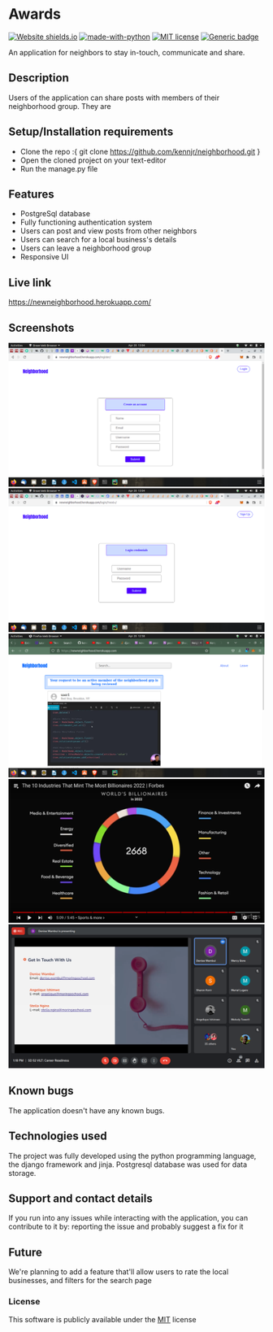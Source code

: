 # Awards
[![Website shields.io](https://img.shields.io/website-up-down-green-red/http/shields.io.svg)](http://shields.io/) [![made-with-python](https://img.shields.io/badge/Made%20with-Python-1f425f.svg)](https://www.python.org/) [![MIT license](https://img.shields.io/badge/License-MIT-blue.svg)](https://lbesson.mit-license.org/) [![Generic badge](https://img.shields.io/badge/Release-v1.0.0-red.svg)](https://shields.io/)

An application for neighbors to stay in-touch, communicate and share.

## Description
Users of the application can share posts with members of their neighborhood group. They are

## Setup/Installation requirements
* Clone the repo :{ git clone https://github.com/kennjr/neighborhood.git }
* Open the cloned project on your text-editor
* Run the manage.py file

## Features
- PostgreSql database
- Fully functioning authentication system
- Users can post and view posts from other neighbors
- Users can search for a local business's details
- Users can leave a neighborhood group
- Responsive UI

## Live link
https://newneighborhood.herokuapp.com/

## Screenshots

 <img src="https://github.com/kennjr/neighborhood/blob/master/screenshot_1.png?raw=true" > 

 <img src="https://github.com/kennjr/neighborhood/blob/master/screenshot_2.png?raw=true" > 

<img src="https://github.com/kennjr/neighborhood/blob/master/screenshot_3.png?raw=true" > 

<img src="https://github.com/kennjr/neighborhood/blob/master/screenshot_4.png?raw=true" > 

<img src="https://github.com/kennjr/neighborhood/blob/master/screenshot_5.png?raw=true" > 

## Known bugs
The application doesn't have any known bugs.

## Technologies used
The project was fully developed using the python programming language, the django framework and jinja. Postgresql database was used for data storage.

## Support and contact details
If you run into any issues while interacting with the application, you can contribute to it by: reporting the issue and probably suggest a fix for it

## Future
We're planning to add a feature that'll allow users to rate the local businesses, and filters for the search page

### License 
This software is publicly available under the [MIT](LICENSE) license
